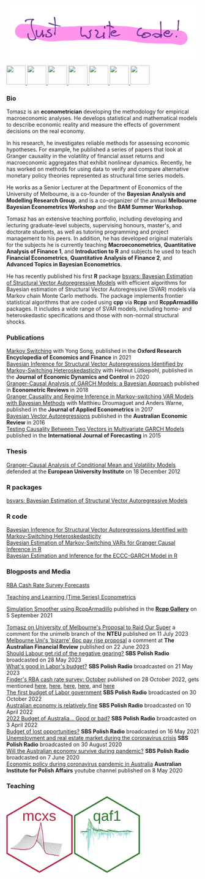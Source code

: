![](justwritecode.png)

<a href="mailto:twozniak@unimelb.edu.au"> <img src="https://raw.githubusercontent.com/FortAwesome/Font-Awesome/6.x/svgs/solid/envelope.svg" width="50" height="50"/> </a> <a href="https://github.com/donotdespair"> <img src="https://raw.githubusercontent.com/FortAwesome/Font-Awesome/6.x/svgs/brands/github.svg" width="50" height="50"/> </a> <a href="https://gitlab.com/tomaszwozniak"> <img src="https://raw.githubusercontent.com/FortAwesome/Font-Awesome/6.x/svgs/brands/gitlab.svg" width="50" height="50"/> </a> <a href="http://orcid.org/0000-0003-2212-2378"> <img src="https://raw.githubusercontent.com/FortAwesome/Font-Awesome/6.x/svgs/brands/orcid.svg" width="50" height="50"/> </a> <a href="http://scholar.google.com/citations?user=2uWpFrYAAAAJ&hl"> <img src="https://raw.githubusercontent.com/FortAwesome/Font-Awesome/6.x/svgs/brands/google.svg" width="50" height="50"/> </a> <a href="http://arxiv.org/a/wozniak_t_1"> <img src="https://raw.githubusercontent.com/FortAwesome/Font-Awesome/6.x/svgs/solid/circle-xmark.svg" width="50" height="50"/> </a> <a href="https://www.linkedin.com/in/tomasz-wo%C5%BAniak-7b85361b1"> <img src="https://raw.githubusercontent.com/FortAwesome/Font-Awesome/6.x/svgs/brands/linkedin.svg" width="50" height="50"/> </a>

### Bio

Tomasz is an **econometrician** developing the methodology for empirical macroeconomic analyses. He develops statistical and mathematical models to describe economic reality and measure the effects of government decisions on the real economy.

In his research, he investigates reliable methods for assessing economic hypotheses. For example, he published a series of papers that look at Granger causality in the volatility of financial asset returns and macroeconomic aggregates that exhibit nonlinear dynamics. Recently, he has worked on methods for using data to verify and compare alternative monetary policy theories represented as structural time series models.

He works as a Senior Lecturer at the Department of Economics of the University of Melbourne, is a co-founder of the **Bayesian Analysis and Modelling Research Group**, and is a co-organizer of the annual **Melbourne Bayesian Econometrics Workshop** and the **BAM Summer Workshop**.

Tomasz has an extensive teaching portfolio, including developing and lecturing graduate-level subjects, supervising honours, master's, and doctorate students, as well as tutoring programming and project management to his peers. In addition, he has developed original materials for the subjects he is currently teaching **Macroeconometrics**, **Quantitative Analysis of Finance 1**, and **Introduction to R** and subjects he used to teach **Financial Econometrics**, **Quantitative Analysis of Finance 2**, and **Advanced Topics in Bayesian Econometrics**.

He has recently published his first **R** package [bsvars: Bayesian Estimation of Structural Vector Autoregressive Models](https://cran.r-project.org/package=bsvars) with efficient algorithms for Bayesian estimation of Structural Vector Autoregressive (SVAR) models via Markov chain Monte Carlo methods. The package implements frontier statistical algorithms that are coded using **cpp** via **Rcpp** and **RcppArmadillo** packages. It includes a wide range of SVAR models, including homo- and heteroskedastic specifications and those with non-normal structural shocks.

### Publications

[Markov Switching](https://doi.org/10.1093/acrefore/9780190625979.013.174) with Yong Song, published in the **Oxford Research Encyclopedia of Economics and Finance** in 2021\
[Bayesian Inference for Structural Vector Autoregressions Identified by Markov-Switching Heteroskedasticity](https://doi.org/10.1016/j.jedc.2020.103862) with Helmut Lütkepohl, published in the **Journal of Economic Dynamics and Control** in 2020\
[Granger-Causal Analysis of GARCH Models: a Bayesian Approach](http://dx.doi.org/10.1080/07474938.2015.1092839) published in **Econometric Reviews** in 2018\
[Granger Causality and Regime Inference in Markov-switching VAR Models with Bayesian Methods](http://dx.doi.org/10.1002/jae.2531) with Matthieu Droumaguet and Anders Warne, published in the **Journal of Applied Econometrics** in 2017\
[Bayesian Vector Autoregressions](http://dx.doi.org/10.1111/1467-8462.12179) published in the **Australian Economic Review** in 2016\
[Testing Causality Between Two Vectors in Multivariate GARCH Models](https://doi.org/10.1016/j.ijforecast.2015.01.005) published in the **International Journal of Forecasting** in 2015

### Thesis

[Granger-Causal Analysis of Conditional Mean and Volatility Models](http://cadmus.eui.eu/bitstream/handle/1814/25136/2012_Wozniak.pdf) defended at the **European University Institute** on 18 December 2012

### R packages

[bsvars: Bayesian Estimation of Structural Vector Autoregressive Models](https://cran.r-project.org/package=bsvars)

### R code

[Bayesian Inference for Structural Vector Autoregressions Identified with Markov-Switching Heteroskedasticity](https://gitlab.com/tomaszwozniak/SVAR-MSH-ID)\
[Bayesian Estimation of Markov-Switching VARs for Granger Causal Inference in R](https://gitlab.com/tomaszwozniak/BayesianMS-VAR-GC)\
[Bayesian Estimation and Inference for the ECCC-GARCH Model in R](https://gitlab.com/tomaszwozniak/BayesianECCCGARCH)

### Blogposts and Media

[RBA Cash Rate Survey Forecasts](https://donotdespair.github.io/cash-rate-survey-forecasts/)

[Teaching and Learning (Time Series) Econometrics](https://donotdespair.edublogs.org)

[Simulation Smoother using RcppArmadillo](https://gallery.rcpp.org/articles/simulation-smoother-using-rcpparmadillo/) published in the [**Rcpp Gallery**](https://gallery.rcpp.org/) on 5 September 2021

[Tomasz on University of Melbourne's Proposal to Raid Our Super](https://www.youtube.com/watch?v=u7rb2Ov-JIc) a comment for the unimelb branch of the **NTEU** published on 11 July 2023\
[Melbourne Uni's 'bizarre' 6pc pay rise proposal](https://www.afr.com/work-and-careers/workplace/melbourne-uni-s-bizarre-6pc-pay-rise-proposal-20230621-p5dib2) a comment at **The Australian Financial Review** published on 22 June 2023\
[Should Labour get rid of the negative gearing?](https://www.sbs.com.au/language/polish/pl/podcast-episode/czy-partia-pracy-powinna-usunac-negative-gearing/993sby371) **SBS Polish Radio** broadcasted on 28 May 2023\
[What's good in Labor's budget?](https://www.sbs.com.au/language/polish/pl/podcast-episode/co-dobrego-w-budzecie-laburzystow-w-australii/x1jzee0gb) **SBS Polish Radio** broadcasted on 21 May 2023\
[Finder's RBA cash rate survey: October](https://www.finder.com.au/rba-survey-28-october-2022) published on 28 October 2022, gets mentioned [here](https://www.news.com.au/finance/economy/interest-rates/bitter-pill-to-swallow-experts-grim-4-interest-rate-warning/news-story/8d95ff725a45b705649c4c2dca88589f), [here](https://www.news.com.au/finance/economy/interest-rates/too-much-rba-tipped-to-confirm-seventh-consecutive-rate-rise-as-mortgage-cliff-looms/news-story/8f9c421356f5a9f8c703ebc61810ebb7), [here](https://www.finder.com.au/rba-survey-1-november-2022), [here](https://www.dailymail.co.uk/news/article-11375371/Warning-Australian-property-prices-start-slide-faster-rates-rising.html), and [here](https://dynamicbusiness.com/topics/news/there-will-likely-be-another-cash-rate-hike-on-nov-1.html)\
[The first budget of Labor government](https://www.sbs.com.au/language/polish/pl/podcast-episode/pierwszy-budzet-nowego-rzadu-australii-dobry-czy-z%C5%82y/gbmc1sphf) **SBS Polish Radio** broadcasted on 30 October 2022\
[Australian economy is relatively fine](https://www.sbs.com.au/language/polish/audio/gospodarka-australii-ma-sie-dobrze) **SBS Polish Radio** broadcasted on 10 April 2022\
[2022 Budget of Australia... Good or bad?](https://www.sbs.com.au/language/polish/audio/budzet-australii-2022-dobry-czy-zly) **SBS Polish Radio** broadcasted on 3 April 2022\
[Budget of lost opportunities?](https://www.sbs.com.au/language/polish/audio/budzet-straconych-szans) **SBS Polish Radio** broadcasted on 16 May 2021\
[Unemployment and real estate market during the coronavirus crisis](https://www.sbs.com.au/yourlanguage/audiotrack/dr-t-wozniak-bezrobocie) **SBS Polish Radio** broadcasted on 30 August 2020\
[Will the Australian economy survive during pandemic?](https://www.sbs.com.au/language/english/audio/will-the-australian-economy-survive-during-pandemic) **SBS Polish Radio** broadcasted on 7 June 2020\
[Economic policy during coronavirus pandemic in Australia](https://www.youtube.com/watch?v=Jb261mrTa9M&ab_channel=AustralianInstituteofPolishAffairs) **Australian Institute for Polish Affairs** youtube channel published on 8 May 2020

### Teaching

<img src="mcxs.png" alt="macroeconometrics" height="200"/> <img src="qaf1.png" alt="quantitative analysis of finance" height="200"/>
